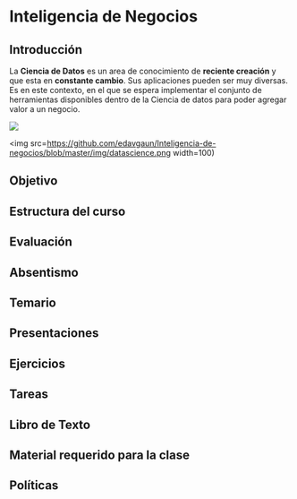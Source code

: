 # Inteligencia de Negocios

## Introducción
La **Ciencia de Datos** es un area de conocimiento de **reciente creación** y que esta en **constante cambio**. Sus aplicaciones pueden ser muy diversas. Es en este contexto, en el que se espera implementar el conjunto de herramientas disponibles dentro de la Ciencia de datos para poder agregar valor a un negocio.

![](https://github.com/edavgaun/Inteligencia-de-negocios/blob/master/img/datascience.png|width=100)


<img src=https://github.com/edavgaun/Inteligencia-de-negocios/blob/master/img/datascience.png width=100)



## Objetivo

## Estructura del curso

## Evaluación

## Absentismo

## Temario

## Presentaciones

## Ejercicios

## Tareas

## Libro de Texto

## Material requerido para la clase

## Políticas
